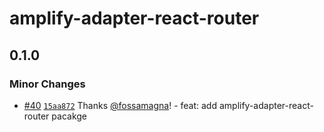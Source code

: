 # amplify-adapter-react-router

## 0.1.0

### Minor Changes

- [#40](https://github.com/fossamagna/react-router-amplify/pull/40) [`15aa872`](https://github.com/fossamagna/react-router-amplify/commit/15aa872b67836e9e7d4e34c2cd4c662f18da6f36) Thanks [@fossamagna](https://github.com/fossamagna)! - feat: add amplify-adapter-react-router pacakge
